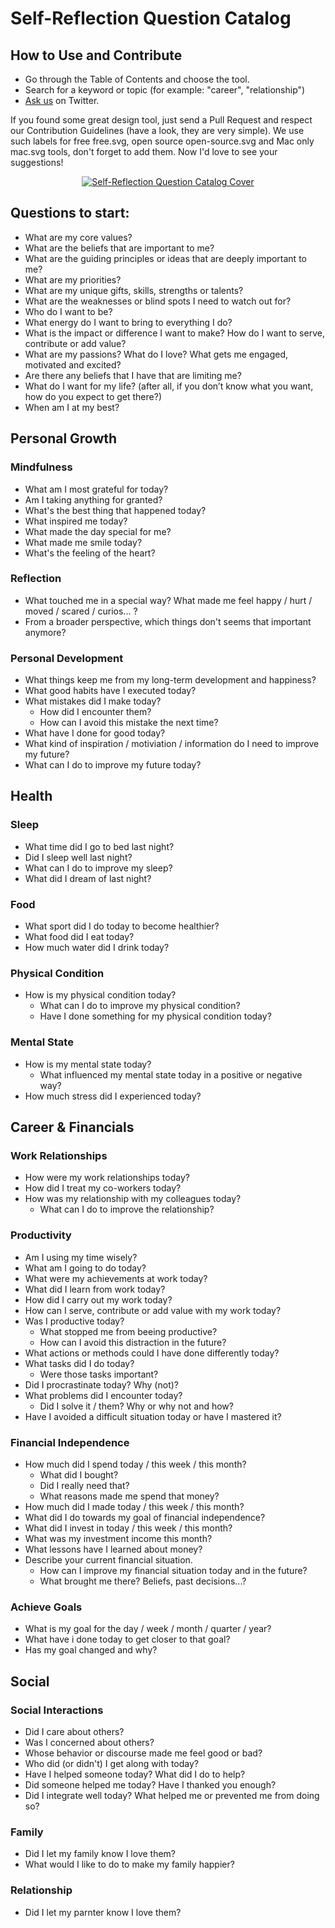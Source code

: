 # Self-Reflection Question Catalog
## How to Use and Contribute
- Go through the Table of Contents and choose the tool.
- Search for a keyword or topic (for example: "career", "relationship")
- [Ask us](https://twitter.com/yournally) on Twitter. 

If you found some great design tool, just send a Pull Request and respect our Contribution Guidelines (have a look, they are very simple). 
We use such labels for free free.svg, open source open-source.svg and Mac only mac.svg tools, don't forget to add them. Now I'd love to see your suggestions!


<p align="center">
    <a href="https://yournally.app/en/home">
        <img src="https://github.com/Yournally/self-reflection-catalog/blob/master/Media/self-reflection-cover.png" alt="Self-Reflection Question Catalog Cover"/>
    </a>
</p>

## Questions to start:

- What are my core values? 
- What are the beliefs that are important to me?
- What are the guiding principles or ideas that are deeply important to me?
- What are my priorities?
- What are my unique gifts, skills, strengths or talents?
- What are the weaknesses or blind spots I need to watch out for?
- Who do I want to be?
- What energy do I want to bring to everything I do?
- What is the impact or difference I want to make? How do I want to serve, contribute or add value?
- What are my passions? What do I love? What gets me engaged, motivated and excited?
- Are there any beliefs that I have that are limiting me?
- What do I want for my life? (after all, if you don’t know what you want, how do you expect to get there?)
- When am I at my best?

## Personal Growth
### Mindfulness
- What am I most grateful for today?
- Am I taking anything for granted?
- What's the best thing that happened today?
- What inspired me today?
- What made the day special for me? 
- What made me smile today?
- What's the feeling of the heart?

### Reflection
- What touched me in a special way? What made me feel happy / hurt / moved / scared / curios... ? 
- From a broader perspective, which things don't seems that important anymore?


### Personal Development
- What things keep me from my long-term development and happiness?
- What good habits have I executed today?
- What mistakes did I make today? 
    - How did I encounter them?  
    - How can I avoid this mistake the next time? 
-  What have I done for good today?
- What kind of inspiration / motiviation / information do I need to improve my future?
- What can I do to improve my future today?

## Health 
### Sleep
- What time did I go to bed last night? 
- Did I sleep well last night? 
- What can I do to improve my sleep?
- What did I dream of last night?

### Food
- What sport did I do today to become healthier?
- What food did I eat today? 
- How much water did I drink today?

### Physical Condition
- How is my physical condition today? 
    - What can I do to improve my physical condition? 
    - Have I done something for my physical condition today?

### Mental State
- How is my mental state today?
    - What influenced my mental state today in a positive or negative way?
- How much stress did I experienced today?

## Career & Financials
### Work Relationships
- How were my work relationships today?
- How did I treat my co-workers today?
- How was my relationship with my colleagues today?
    - What can I do to improve the relationship?

### Productivity
- Am I using my time wisely?
- What am I going to do today?
- What were my achievements at work today?
- What did I learn from work today?
- How did I carry out my work today?
- How can I serve, contribute or add value with my work today?
- Was I productive today?
    - What stopped me from beeing productive?
    - How can I avoid this distraction in the future?
- What actions or methods could I have done differently today?
- What tasks did I do today?
    - Were those tasks important?
- Did I procrastinate today? Why (not)?
- What problems did I encounter today?
    - Did I solve it / them? Why or why not and how?
- Have I avoided a difficult situation today or have I mastered it? 

### Financial Independence
- How much did I spend today / this week / this month?
    - What did I bought?
    - Did I really need that?
    - What reasons made me spend that money?
- How much did I made today / this week / this month?
- What did I do towards my goal of financial independence?
- What did I invest in today / this week / this month?
- What was my investment income this month? 
- What lessons have I learned about money?
- Describe your current financial situation.
    - How can I improve my financial situation today and in the future? 
    - What brought me there? Beliefs, past decisions...? 
    
### Achieve Goals
- What is my goal for the day / week / month / quarter / year?
- What have i done today to get closer to that goal?
- Has my goal changed and why?
    
## Social 
### Social Interactions
- Did I care about others? 
- Was I concerned about others?
- Whose behavior or discourse made me feel good or bad?
- Who did (or didn't) I get along with today?
- Have I helped someone today? What did I do to help? 
- Did someone helped me today? Have I thanked you enough?
- Did I integrate well today? What helped me or prevented me from doing so?

### Family
- Did I let my family know I love them?
- What would I like to do to make my family happier?

### Relationship
- Did I let my parnter know I love them?

